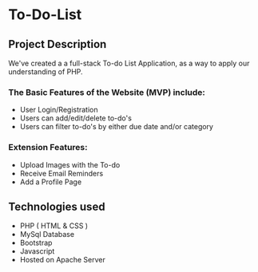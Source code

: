 # To-Do-List

## Project Description 

We've created a a full-stack To-do List Application, as a way to apply our understanding of PHP.

### The Basic Features of the Website (MVP) include:

- User Login/Registration
- Users can add/edit/delete to-do's
- Users can filter to-do's by either due date and/or category

### Extension Features:
- Upload Images with the To-do
- Receive Email Reminders
- Add a Profile Page 

## Technologies used
- PHP ( HTML & CSS )
- MySql Database
- Bootstrap
- Javascript
- Hosted on Apache Server